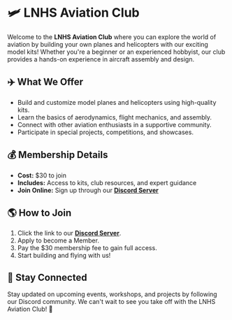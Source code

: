 # 🛩️ LNHS Aviation Club

Welcome to the **LNHS Aviation Club** where you can explore the world of aviation by building your own planes and helicopters with our exciting model kits! Whether you're a beginner or an experienced hobbyist, our club provides a hands-on experience in aircraft assembly and design.

## ✈️ What We Offer
- Build and customize model planes and helicopters using high-quality kits.
- Learn the basics of aerodynamics, flight mechanics, and assembly.
- Connect with other aviation enthusiasts in a supportive community.
- Participate in special projects, competitions, and showcases.

## 💰 Membership Details
- **Cost:** $30 to join
- **Includes:** Access to kits, club resources, and expert guidance
- **Join Online:** Sign up through our **[Discord Server](https://discord.gg/9ZFMz7WnS8)**

## 🌎 How to Join
1. Click the link to our **[Discord Server](https://discord.gg/9ZFMz7WnS8)**.
2. Apply to become a Member.
3. Pay the $30 membership fee to gain full access.
4. Start building and flying with us!

## 📢 Stay Connected
Stay updated on upcoming events, workshops, and projects by following our Discord community. We can't wait to see you take off with the LNHS Aviation Club! 🚀

